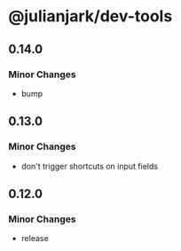# @julianjark/dev-tools

## 0.14.0

### Minor Changes

- bump

## 0.13.0

### Minor Changes

- don't trigger shortcuts on input fields

## 0.12.0

### Minor Changes

- release
